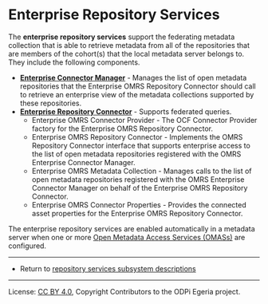 <!-- SPDX-License-Identifier: CC-BY-4.0 -->
<!-- Copyright Contributors to the ODPi Egeria project. -->

# Enterprise Repository Services

The **enterprise repository services** support the federating metadata collection that is able to retrieve
metadata from all of the repositories that are members of
the cohort(s) that the local metadata server belongs to.  They include the following components.

* **[Enterprise Connector Manager](../component-descriptions/enterprise-connector-manager.md)** - Manages the list of open metadata repositories
that the Enterprise OMRS Repository Connector should call to retrieve an enterprise view of the metadata collections
supported by these repositories.
* **[Enterprise Repository Connector](../component-descriptions/enterprise-repository-connector.md)** - Supports federated queries.
  * Enterprise OMRS Connector Provider - The OCF Connector Provider factory for the Enterprise OMRS Repository Connector.
  * Enterprise OMRS Repository Connector - Implements the OMRS Repository Connector interface that supports enterprise
  access to the list of open metadata repositories registered with the OMRS Enterprise Connector Manager.
  * Enterprise OMRS Metadata Collection - Manages calls to the list of open metadata repositories
  registered with the OMRS Enterprise Connector Manager on behalf of the Enterprise OMRS Repository Connector.
  * Enterprise OMRS Connector Properties - Provides the connected asset properties for the Enterprise OMRS Repository Connector.
  
The enterprise repository services are enabled automatically in a metadata server when one or more
[Open Metadata Access Services (OMASs)](../../../access-services) are configured.



----
* Return to [repository services subsystem descriptions]()

----
License: [CC BY 4.0](https://creativecommons.org/licenses/by/4.0/),
Copyright Contributors to the ODPi Egeria project.

